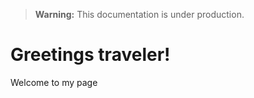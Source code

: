 > **Warning:** This documentation is under production.


# Greetings traveler!
Welcome to my page

## 